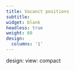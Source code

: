 ```yaml
---
title: Vacanct positions
subtitle:
widget: blank
headless: true
weight: 60
design:
  columns: '1'
---
```


design:
  view: compact
